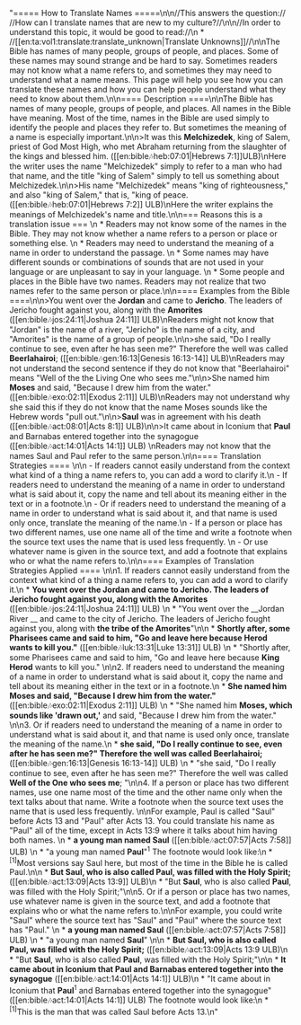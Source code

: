 "===== How to Translate Names =====\n\n//This answers the question:// //How can I translate names that are new to my culture?//\n\n//In order to understand this topic, it would be good to read://\n  * //[[en:ta:vol1:translate:translate_unknown|Translate Unknowns]]//\n\nThe Bible has names of many people, groups of people, and places. Some of these names may sound strange and be hard to say. Sometimes readers may not know what a name refers to, and sometimes they may need to understand what a name means. This page will help you see how you can translate these names and how you can help people understand what they need to know about them.\n\n==== Description ====\n\nThe Bible has names of many people, groups of people, and places. All names in the Bible have meaning. Most of the time, names in the Bible are used simply to identify the people and places they refer to. But sometimes the meaning of a name is especially important.\n\n>It was this __Melchizedek__, king of Salem, priest of God Most High, who met Abraham returning from the slaughter of the kings and blessed him. ([[en:bible:notes:heb:07:01|Hebrews 7:1]]ULB)\nHere the writer uses the name \"Melchizedek\" simply to refer to a man who had that name, and the title \"king of Salem\" simply to tell us something about Melchizedek.\n\n>His name \"Melchizedek\" means \"king of righteousness,\" and also \"king of Salem,\" that is, \"king of peace. ([[en:bible:notes:heb:07:01|Hebrews 7:2]] ULB)\nHere the writer explains the meanings of Melchizedek's name and title.\n\n=== Reasons this is a translation issue ===  \n  * Readers may not know some of the names in the Bible. They may not know whether a name refers to a person or place or something else. \n  * Readers may need to understand the meaning of a name in order to understand the passage. \n  * Some names may have different sounds or combinations of sounds that are not used in your language or are unpleasant to say in your language. \n  * Some people and places in the Bible have two names. Readers may not realize that two names refer to the same person or place.\n\n==== Examples from the Bible ====\n\n>You went over the __Jordan__ and came to __Jericho__. The leaders of Jericho fought against you, along with the __Amorites__ ([[en:bible:notes:jos:24:11|Joshua 24:11]] ULB)\nReaders might not know that \"Jordan\" is the name of a river, \"Jericho\" is the name of a city, and \"Amorites\" is the name of a group of people.\n\n>she said, \"Do I really continue to see, even after he has seen me?\"  Therefore the well was called __Beerlahairoi__; ([[en:bible:notes:gen:16:13|Genesis 16:13-14]] ULB)\nReaders may not understand the second sentence if they do not know that \"Beerlahairoi\" means \"Well of the the  Living One who sees me.\"\n\n>She named him __Moses__ and said, \"Because I drew him from the water.\" ([[en:bible:notes:exo:02:11|Exodus 2:11]] ULB)\nReaders may not understand why she said this if they do not know that the name Moses sounds like the Hebrew words \"pull out.\"\n\n>__Saul__ was in agreement with his death ([[en:bible:notes:act:08:01|Acts 8:1]] ULB)\n\n>It came about in Iconium that __Paul__ and Barnabas entered together into the synagogue ([[en:bible:notes:act:14:01|Acts 14:1]] ULB) \nReaders may not know that the names Saul and Paul refer to the same person.\n\n==== Translation Strategies ==== \n\n  - If readers cannot easily understand from the context what kind of a thing a name refers to, you can add a word to clarify it.\n  - If readers need to understand the meaning of a name in order to understand what is said about it, copy the name and tell about its meaning either in the text or in a footnote.\n  - Or if readers need to understand the meaning of a name in order to understand what is said about it, and that name is used only once, translate the meaning of the name.\n  - If a person or place has two different names, use one name all of the time and write a footnote when the source text uses the name that is used less frequently.  \n  - Or use whatever name is given in the source text, and add a footnote that explains who or what the name refers to.\n\n==== Examples of Translation Strategies Applied ==== \n\n1. If readers cannot easily understand from the context what kind of a thing a name refers to, you can add a word to clarify it.\n  * **You went over the __Jordan__ and came to __Jericho__. The leaders of Jericho fought against you, along with the __Amorites__** ([[en:bible:notes:jos:24:11|Joshua 24:11]] ULB) \n    * \"You went over the __Jordan River __ and came to the city of Jericho. The leaders of Jericho fought against you, along with __the tribe of the Amorites__\"\n\n  * **Shortly after, some Pharisees came and said to him, \"Go and leave here because __Herod__ wants to kill you.\"** ([[en:bible:notes:luk:13:31|Luke 13:31]] ULB) \n    * \"Shortly after, some Pharisees came and said to him, \"Go and leave here because __King Herod__ wants to kill you.\" \n\n2. If readers need to understand the meaning of a name in order to understand what is said about it, copy the name and tell about its meaning either in the text or in a footnote.\n  * **She named him __Moses__ and said, \"Because I drew him from the water.\"** ([[en:bible:notes:exo:02:11|Exodus 2:11]] ULB) \n    * \"She named him __Moses, which sounds like 'drawn out,'__ and said, \"Because I drew him from the water.\" \n\n3.  Or if readers need to understand the meaning of a name in order to understand what is said about it, and that name is used only once, translate the meaning of the name.\n  * **she said, \"Do I really continue to see, even after he has seen me?\"  Therefore the well was called __Beerlahairoi__;** ([[en:bible:notes:gen:16:13|Genesis 16:13-14]] ULB) \n    * \"she said, \"Do I really continue to see, even after he has seen me?\"  Therefore the well was called __Well of the One who sees me__; \"\n\n4. If a person or place has two different names, use one name most of the time and the other name only when the text talks about that name. Write a footnote when the source text uses the name that is used less frequently.  \n\nFor example, Paul is called \"Saul\" before Acts 13 and \"Paul\" after Acts 13. You could translate his name as \"Paul\" all of the time, except in Acts 13:9 where it talks about him having both names. \n  * **a young man named __Saul__** ([[en:bible:notes:act:07:57|Acts 7:58]] ULB) \n    * \"a young man named __Paul__\"<sup>1</sup>  The footnote would look like:\n      * <sup>[1]</sup>Most versions say Saul here, but most of the time in the Bible he is called Paul.\n\n  * **But __Saul__, who is also called __Paul__, was filled with the Holy Spirit;** ([[en:bible:notes:act:13:09|Acts 13:9]] ULB)\n    * \"But __Saul__, who is also called __Paul__, was filled with the Holy Spirit;\"\n\n5. Or if a person or place has two names, use whatever name is given in the source text, and add a footnote that explains who or what the name refers to.\n\nFor example, you could write \"Saul\" where the source text has \"Saul\" and \"Paul\" where the source text has \"Paul.\" \n  * **a young man named __Saul__** ([[en:bible:notes:act:07:57|Acts 7:58]] ULB) \n    * \"a young man named __Saul__\" \n\n  * **But __Saul__, who is also called __Paul__, was filled with the Holy Spirit;** ([[en:bible:notes:act:13:09|Acts 13:9 ULB)\n    * \"But __Saul__, who is also called __Paul__, was filled with the Holy Spirit;\"\n\n  * **It came about in Iconium that __Paul__ and Barnabas entered together into the synagogue** ([[en:bible:notes:act:14:01|Acts 14:1]] ULB)\n    * \"It came about in Iconium that __Paul__<sup>1</sup> and Barnabas entered together into the synagogue\" ([[en:bible:notes:act:14:01|Acts 14:1]] ULB) The footnote would look like:\n      * <sup>[1]</sup>This is the man that was called Saul before Acts 13.\n"
